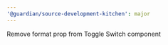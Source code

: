 ```yaml
---
'@guardian/source-development-kitchen': major
---
```


Remove format prop from Toggle Switch component
